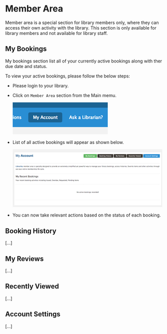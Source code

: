 # Member Area

Member area is a special section for library members only, where they can access their own activity with the library. This section is only available for library members and not available for library staff.

## My Bookings

My bookings section list all of your currently active bookings along with ther due date and status.


To view your active bookings, please follow the below steps:

* Please login to your library.
* Click on `Member Area` section from the Main memu.

	![Member area main menu](img/member-area-main-menu.png)

* List of all active bookings will appear as shown below.

	![Member area my bookings](img/member-area-my-bookings.png)

* You can now take relevant actions based on the status of each booking.

## Booking History

[...]

## My Reviews

[...]

## Recently Viewed

[...]

## Account Settings

[...]
